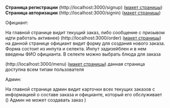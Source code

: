 **Страница регистрации** (http://localhost:3000/signup) ([макет страницы](../../misc/images/registration_page.png)) \
**Страница авторизации** (http://localhost:3000/signin) ([макет страницы](../../misc/images/login_page.png))

Официант: 

На главной странице видит текущий заказ, либо сообщение с призывом идти работать активнее) 
(http://localhost:3000/order) ([макет страницы](../../misc/images/order_page.png)) на данной странице официант видит форму для создания нового заказа. Форма состоит из инпута и селекта. Инпут задизейблен и в нем введены ФИО официанта. В селекте можно выбрать блюда для заказа

 (http://localhost:3000/menu) ([макет страницы](../../misc/images/menu_page.png)) данная страница доступна всем типам пользователя

Админ: 

На главной странице админ видит карточки всех текущих заказов с информацией о составе заказа и официанте, который его обслуживает ()
Админ не может создавать заказ )
